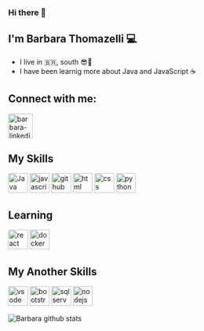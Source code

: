 ### Hi there 👋
## I'm Barbara Thomazelli :computer:
- I live in :brazil:, south :sunglasses::sunrise:
- I have been learnig more about Java and JavaScript :coffee:

## Connect with me:
<a href="https://www.linkedin.com/in/barbara-thomazelli/" target="_blank">
<img align="center" alt="barbara-linkedin" height="50" width="50" src="https://cdn.icon-icons.com/icons2/805/PNG/512/linkedin_icon-icons.com_65929.png" style="max-width:100%;">
</a>


## My Skills
<img src="https://cdn.icon-icons.com/icons2/2415/PNG/512/java_original_wordmark_logo_icon_146459.png" alt="Java" width="40" height="40" style="max-width:100%;"></img>
<img src="https://cdn.icon-icons.com/icons2/2108/PNG/512/javascript_icon_130900.png" alt="javascript" width="40" height="40" style="max-width:100%;"></img>
<img src="https://cdn.icon-icons.com/icons2/2429/PNG/512/github_logo_icon_147285.png" alt="github" width="40" height="40" style="max-width:100%;"></img>
<img src="https://cdn.icon-icons.com/icons2/2415/PNG/512/html_original_wordmark_logo_icon_146478.png" alt="html" width="40" height="40" style="max-width:100%;"></img>
<img src="https://cdn.icon-icons.com/icons2/2107/PNG/512/file_type_css_icon_130661.png" alt="css" width="40" height="40" style="max-width:100%;"></img>
<img src="https://cdn.icon-icons.com/icons2/112/PNG/512/python_18894.png" alt="python" width="40" height="40" style="max-width:100%;"></img>

## Learning
<img src="https://cdn.icon-icons.com/icons2/2699/PNG/512/reactjs_logo_icon_170805.png" alt="react" width="40" height="40" style="max-width:100%;"></img>
<img src="https://cdn.icon-icons.com/icons2/2107/PNG/512/file_type_docker_icon_130643.png" alt="docker" width="40" height="40" style="max-width:100%;"></img>

## My Another Skills
<img src="https://cdn.icon-icons.com/icons2/2107/PNG/512/file_type_vscode_icon_130084.png" alt="vsode" width="40" height="40" style="max-width:100%;"></img>
<img src="https://cdn.icon-icons.com/icons2/2415/PNG/512/bootstrap_plain_wordmark_logo_icon_146620.png" alt="bootstrap" width="40" height="40" style="max-width:100%;"></img>
<img src="https://cdn.icon-icons.com/icons2/2107/PNG/512/file_type_sql_icon_130152.png" alt="sqlserver" width="40" height="40" style="max-width:100%;"></img>
<img src="https://cdn.icon-icons.com/icons2/2107/PNG/512/file_type_node_icon_130301.png" alt="nodejs" width="40" height="40" style="max-width:100%;"></img>


![Barbara github stats](https://github-readme-stats.vercel.app/api?username=barbarathomazelli&show_icons=true&count_private=true&theme=radical)


<!--
**barbarathomazelli/barbarathomazelli** is a ✨ _special_ ✨ repository because its `README.md` (this file) appears on your GitHub profile.
Here are some ideas to get you started:
- 🔭 I’m currently working on ...
- 🌱 I’m currently learning ...
- 👯 I’m looking to collaborate on ...
- 🤔 I’m looking for help with ...
- 💬 Ask me about ...
- 📫 How to reach me: ...
- 😄 Pronouns: ...
- ⚡ Fun fact: ...
-->
